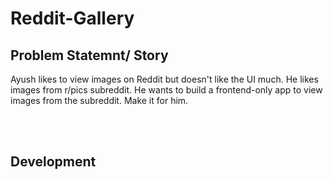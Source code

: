 # Reddit-Gallery

<h2>Problem Statemnt/ Story</h2>
<p>Ayush likes to view images on Reddit but doesn't like the UI much. He likes images from r/pics subreddit. He wants to build a frontend-only app to view images from the subreddit. Make it for him.</p>
<br><br>
<h2>Development</h2>
